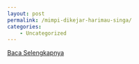 ```yaml
---
layout: post
permalink: /mimpi-dikejar-harimau-singa/
categories:
    - Uncategorized
---
```


[Baca Selengkapnya](/08)